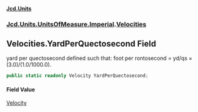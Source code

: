 #### [Jcd.Units](index 'index')
### [Jcd.Units.UnitsOfMeasure.Imperial](Jcd.Units.UnitsOfMeasure.Imperial 'Jcd.Units.UnitsOfMeasure.Imperial').[Velocities](Velocities 'Jcd.Units.UnitsOfMeasure.Imperial.Velocities')

## Velocities.YardPerQuectosecond Field

yard per quectosecond defined such that: foot per rontosecond = yd/qs × (3.0)/(1.0/1000.0).

```csharp
public static readonly Velocity YardPerQuectosecond;
```

#### Field Value
[Velocity](Velocity 'Jcd.Units.UnitTypes.Velocity')